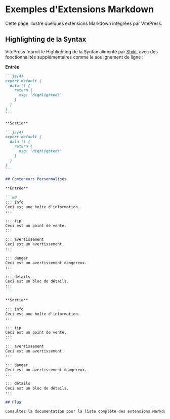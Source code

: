 <!-- Translated on 23/04/2025 -->

# Exemples d'Extensions Markdown

Cette page illustre quelques extensions Markdown intégrées par VitePress.

## Highlighting de la Syntax

VitePress fournit le Highlighting de la Syntax alimenté par [Shiki](https://github.com/shikijs/shiki), avec des fonctionnalités supplémentaires comme le soulignement de ligne :

**Entrée**

````md
```js{4}
export default {
  data () {
    return {
      msg: 'Highlighted!'
    }
  }
}
```

**Sortie**

```js{4}
export default {
  data () {
    return {
      msg: 'Highlighted!'
    }
  }
}
```

## Conteneurs Personnalisés

**Entrée**

```md
::: info
Ceci est une boîte d'information.
:::

::: tip
Ceci est un point de vente.
:::

::: avertissement
Ceci est un avertissement.
:::

::: danger
Ceci est un avertissement dangereux.
:::

::: détails
Ceci est un bloc de détails.
:::
```

**Sortie**

::: info
Ceci est une boîte d'information.
:::

::: tip
Ceci est un point de vente.
:::

::: avertissement
Ceci est un avertissement.
:::

::: danger
Ceci est un avertissement dangereux.
:::

::: détails
Ceci est un bloc de détails.
:::

## Plus

Consultez la documentation pour la liste complète des extensions Markdown ([https://vitepress.dev/guide/markdown](https://vitepress.dev/guide/markdown)).